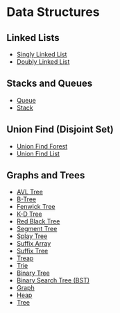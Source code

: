 
# Data Structures

## Linked Lists

- <a href="../assets/linked_lists/data_structures/singly_linked_list/singly_linked_list.js">Singly Linked List</a>
- <a href="../assets/linked_lists/data_structures/doubly_linked_list/doubly_linked_list.js">Doubly Linked List</a>

## Stacks and Queues

- <a href="../assets/queues_and_stacks/data_structures/queue/queue.js">Queue</a>
- <a href="../assets/queues_and_stacks/data_structures/stack/stack.js">Stack</a>

## Union Find (Disjoint Set)

- <a href="../assets/union_find/data_structures/union_find_forest/union_find_forest.js">Union Find Forest</a>
- <a href="../assets/union_find/data_structures/union_find_list/union_find_list.js">Union Find List</a>

## Graphs and Trees

- <a href="../assets/graphs/data_structures/avl_tree/avl_tree.js">AVL Tree</a>
- <a href="../assets/graphs/data_structures/b_tree/b_tree.js">B-Tree</a>
- <a href="../assets/graphs/data_structures/fenwick_tree/fenwick_tree.js">Fenwick Tree</a>
- <a href="../assets/graphs/data_structures/k_dimensional_tree/k_dimensional_tree.js">K-D Tree</a>
- <a href="../assets/graphs/data_structures/red_black_tree/red_black_tree.js">Red Black Tree</a>
- <a href="../assets/graphs/data_structures/segment_tree/segment_tree.js">Segment Tree</a>
- <a href="../assets/graphs/data_structures/splay_tree/splay_tree.js">Splay Tree</a>
- <a href="../assets/graphs/data_structures/suffix_array/suffix_array.js">Suffix Array</a>
- <a href="../assets/graphs/data_structures/suffix_tree/suffix_tree.js">Suffix Tree</a>
- <a href="../assets/graphs/data_structures/treap/treap.js">Treap</a>
- <a href="../assets/graphs/data_structures/trie/trie.js">Trie</a>
- <a href="../assets/graphs/data_structures/binary_tree/binary_tree.js">Binary Tree</a>
- <a href="../assets/graphs/data_structures/bst/bst.js">Binary Search Tree (BST)</a>
- <a href="../assets/graphs/data_structures/graph/graph.js">Graph</a>
- <a href="../assets/graphs/data_structures/heap/heap.js">Heap</a>
- <a href="../assets/graphs/data_structures/tree/tree.js">Tree</a>
